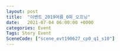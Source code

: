 ```yaml
---
layout: post
title:  "이벤트_2019여름_0화_오프닝"
date:   2021-07-04 06:00:00 +0000
categories: Event
Tags: Story Event
SceneCode: ["scene_evt190627_cp0_q1_s10"]
---
```

